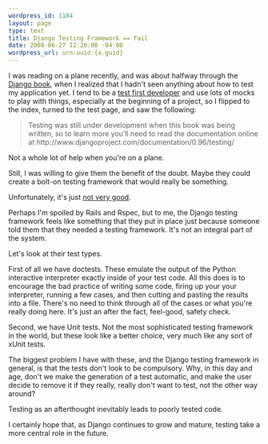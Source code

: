 ```yaml
--- 
wordpress_id: 1184
layout: page
type: text
title: Django Testing Framework == Fail
date: 2008-06-27 12:20:00 -04:00
wordpress_url: urn:uuid:{a.guid}
---
```

<p>I was reading on a plane recently, and was about halfway through the <a href="http://www.amazon.com/Definitive-Guide-Django-Development-Right/dp/1590597257/ref=pd_bbs_sr_1?ie=UTF8&amp;s=books&amp;qid=1214594704&amp;sr=8-1">Django book</a>, when I realized that I hadn't seen anything about how to test my application yet. I tend to be a <a href="http://kurt.karmalab.org/articles/2008/02/07/rails-app-without-tests-guaranteed-fail">test first developer</a> and use lots of mocks to play with things, especially at the beginning of a project, so I flipped to the index, turned to the test page, and saw the following:</p>

<blockquote>
    <p>Testing was still under development when this book was being written, so to learn more you’ll need to read the documentation online at http://www.djangoproject.com/documentation/0.96/testing/</p>
</blockquote>

<p>Not a whole lot of help when you're on a plane.</p>

<p>Still, I was willing to give them the benefit of the doubt.  Maybe they could create a bolt-on testing framework that would really be something.  </p>

<p>Unfortunately, it's just <a href="http://www.djangoproject.com/documentation/testing/">not very good</a>.</p>

<p>Perhaps I'm spoiled by Rails and Rspec, but to me, the Django testing framework feels like something that they put in place just because someone told them that they needed a testing framework. It's not an integral part of the system.</p>

<p>Let's look at their test types.  </p>

<p>First of all we have doctests.  These emulate the output of the Python interactive interpreter exactly inside of your test code.  All this does is to encourage the bad practice of writing some code, firing up your your interpreter, running a few cases, and then cutting and pasting the results into a file.  There's no need to think through all of the cases or what you're really doing here.  It's just an after the fact, feel-good, safety check.</p>

<p>Second, we have Unit tests.  Not the most sophisticated testing framework in the world, but these look like a better choice, very much like any sort of xUnit tests.</p>

<p>The biggest problem I have with these, and the Django testing framework in general, is that the tests don't look to be compulsory. Why, in this day and age, don't we make the generation of a test automatic, and make the user decide to remove it if they really, really don't want to test, not the other way around?</p>

<p>Testing as an afterthought inevitably leads to poorly tested code. </p>

<p>I certainly hope that, as Django continues to grow and mature, testing take a more central role in the future.</p>
